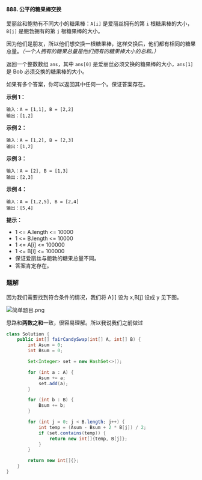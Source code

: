#### 888. 公平的糖果棒交换

爱丽丝和鲍勃有不同大小的糖果棒：`A[i]` 是爱丽丝拥有的第 `i` 根糖果棒的大小，`B[j]` 是鲍勃拥有的第 `j` 根糖果棒的大小。

因为他们是朋友，所以他们想交换一根糖果棒，这样交换后，他们都有相同的糖果总量。*（一个人拥有的糖果总量是他们拥有的糖果棒大小的总和。）*

返回一个整数数组 `ans`，其中 `ans[0]` 是爱丽丝必须交换的糖果棒的大小，`ans[1]` 是 Bob 必须交换的糖果棒的大小。

如果有多个答案，你可以返回其中任何一个。保证答案存在。

**示例 1：**

```shell
输入：A = [1,1], B = [2,2]
输出：[1,2]
```

**示例 2：**

```shell
输入：A = [1,2], B = [2,3]
输出：[1,2]
```

**示例 3：**

```shell
输入：A = [2], B = [1,3]
输出：[2,3]
```

**示例 4：**

```shell
输入：A = [1,2,5], B = [2,4]
输出：[5,4]
```

**提示：**

* 1 <= A.length <= 10000
* 1 <= B.length <= 10000
* 1 <= A[i] <= 100000
* 1 <= B[i] <= 100000
* 保证爱丽丝与鲍勃的糖果总量不同。
* 答案肯定存在。

### 题解

因为我们需要找到符合条件的情况，我们将 A[i] 设为 x,B[j] 设成 y 见下图。

![简单题目.png](http://gitlab.wsh-study.com/xp-study/LeeteCode/blob/master/排序相关/images/公平的糖果棒交换/1.jpg)

思路和**两数之和**一致，很容易理解。所以我说我们之前做过

```java
class Solution {
    public int[] fairCandySwap(int[] A, int[] B) {
        int Asum = 0;
        int Bsum = 0;

        Set<Integer> set = new HashSet<>();

        for (int a : A) {
            Asum += a;
            set.add(a);
        }

        for (int b : B) {
            Bsum += b;
        }

        for (int j = 0; j < B.length; j++) {
            int temp = (Asum - Bsum + 2 * B[j]) / 2;
            if (set.contains(temp)) {
                return new int[]{temp, B[j]};
            }
        }

        return new int[]{};
    }
}
```

